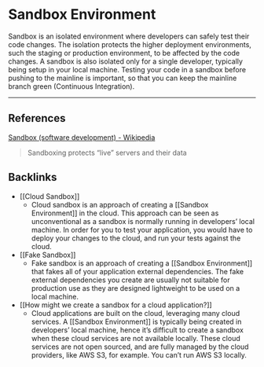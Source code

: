 # Sandbox Environment
Sandbox is an isolated environment where developers can safely test their code changes. The isolation protects the higher deployment environments, such the staging or production environment, to be affected by the code changes. A sandbox is also isolated only for a single developer, typically being setup in your local machine. Testing your code in a sandbox before pushing to the mainline is important, so that you can keep the mainline branch green (Continuous Integration).

---
## References
[Sandbox (software development) - Wikipedia](https://en.wikipedia.org/wiki/Sandbox_%28software_development%29)
> Sandboxing protects “live” servers and their data

## Backlinks
* [[Cloud Sandbox]]
	* Cloud sandbox is an approach of creating a [[Sandbox Environment]] in the cloud. This approach can be seen as unconventional as a sandbox is normally running in developers’ local machine. In order for you to test your application, you would have to deploy your changes to the cloud, and run your tests against the cloud.
* [[Fake Sandbox]]
	* Fake sandbox is an approach of creating a [[Sandbox Environment]] that fakes all of your application external dependencies. The fake external dependencies you create are usually not suitable for production use as they are designed lightweight to be used on a local machine.
* [[How might we create a sandbox for a cloud application?]]
	* Cloud applications are built on the cloud, leveraging many cloud services. A [[Sandbox Environment]] is typically being created in developers’ local machine, hence it’s difficult to create a sandbox when these cloud services are not available locally. These cloud services are not open sourced, and are fully managed by the cloud providers, like AWS S3, for example. You can’t run AWS S3 locally.

<!-- #evergreen #test -->

<!-- {BearID:E72658B0-B672-4A1A-8C98-BF66059F0098-1543-0000ABFD39B14645} -->
